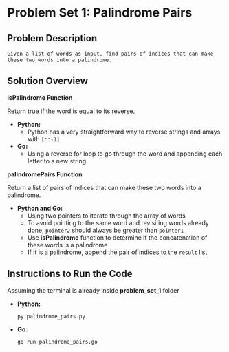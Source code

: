 # Problem Set 1: Palindrome Pairs

## Problem Description

    Given a list of words as input, find pairs of indices that can make these two words into a palindrome.

## Solution Overview

**isPalindrome Function**

Return true if the word is equal to its reverse.

* **Python:**
  * Python has a very straightforward way to reverse strings and arrays with `[::-1]`
* **Go:**
  * Using a reverse for loop to go through the word and appending each letter to a new string

**palindromePairs Function**

Return a list of pairs of indices that can make these two words into a palindrome.

* **Python and Go:**
  * Using two pointers to iterate through the array of words
  * To avoid pointing to the same word and revisiting words already done, `pointer2` should always be greater than `pointer1`
  * Use **isPalindrome** function to determine if the concatenation of these words is a palindrome
  * If it is a palindrome, append the pair of indices to the `result` list

## Instructions to Run the Code

Assuming the terminal is already inside **problem_set_1** folder

* **Python:**

  ```
  py palindrome_pairs.py
  ```
* **Go:**

  ```
  go run palindrome_pairs.go
  ```
